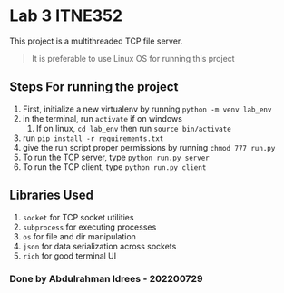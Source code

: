 # Lab 3 ITNE352

This project is a multithreaded TCP file server.

> It is preferable to use Linux OS for running this project

## Steps For running the project

1. First, initialize a new virtualenv by running `python -m venv lab_env`
2. in the terminal, run `activate` if on windows
   1. If on linux, `cd lab_env` then run `source bin/activate`
3. run `pip install -r requirements.txt`
4. give the run script proper permissions by running `chmod 777 run.py`
5. To run the TCP server, type `python run.py server`
6. To run the TCP client, type `python run.py client`

## Libraries Used

1. `socket` for TCP socket utilities
2. `subprocess` for executing processes
3. `os` for file and dir manipulation
4. `json` for data serialization across sockets
5. `rich` for good terminal UI

### Done by Abdulrahman Idrees - 202200729
